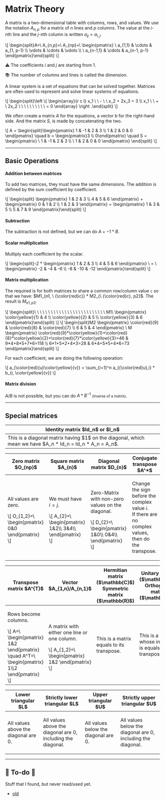 # Matrix Theory

<div class="row row-cols-lg-2"><div>

A matrix is a two-dimensional table with columns, rows, and values. We use the notation $A_{n,p}$ for a matrix of $n$ lines and $p$ columns. The value at the $i$-nth line and the $j$-nth column is written $a_{ij}=a_{i,j}$.

<div class="overflow-auto">
\[
\begin{split}A=\ A_{n,p}=\ A_{np}=\ \begin{pmatrix}
\ a_{1,1} & \cdots & a_{1, p-1} \\
\vdots  & \cdots & \vdots  \\
\ a_{n-1,1} & \cdots & a_{n-1, p-1}
\end{pmatrix}\end{split}
\]
</div>

⚠️ The coefficients $i$ and $j$ are starting from 1.

📚 The number of columns and lines is called the dimension.
</div><div>

A linear system is a set of equations that can be solved together. Matrices are often used to represent and solve linear systems of equations.

<div>
\[
\begin{split}\left \{
\begin{array}{r c l}
x_1 \ \ - \ \ x_2 + 2x_3 = 3 \\
x_1 \ \ + \ 2x_2 \ \ \ \ \ \ \ \ \ \ = 0
\end{array}
\right .\end{split}
\]
</div>

We often create a matrix $A$ for the equations, a vector $b$ for the right-hand side. And the matrix $S$, is made by concatenating the two.

<div>
\[
A = \begin{split}\begin{pmatrix}
1 & -1 & 2 & 3 \\
1 & 2 & 0 & 0
\end{pmatrix}
\quad
b = \begin{pmatrix}3 \\ 0\end{pmatrix}
\quad
S = \begin{pmatrix}
\ 1 & -1 & 2 & 3 \\
\ 1 & 2 & 0 & 0
\end{pmatrix}
\end{split}
\]
</div>
</div></div>

<hr class="sep-both">

## Basic Operations

<div class="row row-cols-lg-2"><div>

#### Addition between matrices

To add two matrices, they must have the same dimensions. The addition is defined by the sum coefficient by coefficient.

<div class="overflow-auto">
\[
\begin{split}        \begin{pmatrix}
1 & 2 & 3 \\
4 & 5 & 6
 \end{pmatrix}
 +
 \begin{pmatrix}
0 & 1 & 2 \\
1 & 2 & 3
 \end{pmatrix} = \begin{pmatrix}
1 & 3 & 5 \\
5 & 7 & 9
 \end{pmatrix}\end{split}
\]
</div>

#### Subtraction

The subtraction is not defined, but we can do $A + -1 * B$.

#### Scalar multiplication

Multiply each coefficient by the scalar.

<div class="overflow-auto">
\[
\begin{split}-2 *
\begin{pmatrix}
1 & 2 & 3 \\
4 & 5 & 6
\end{pmatrix}
\ = \
\begin{pmatrix}
-2 & -4 & -6 \\
-8 & -10 & -12
\end{pmatrix}\end{split}
\]
</div>
</div><div>

#### Matrix multiplication

The required is for both matrices to share a common row/column value `c` so that we have: $M1_{n1, \ {\color{red}c}} * M2_{\ {\color{red}c}, p2}$. The result is $M_{n1,p2}$.

<div class="overflow-auto mb-2">
\[
\begin{split}\ \ \  \  \  \  \  \  \  \  \  \  \ \  \  \  \  \  \  \  \  \  \  \ \  \
M1\ \begin{pmatrix}
\color{yellow}{1} & 4 \\
\color{yellow}{2} & 5  \\
\color{yellow}{3} & 6
\end{pmatrix}\end{split}
\]
\[
\begin{split}M2
\begin{pmatrix}
\color{red}{9} & \color{red}{8} & \color{red}{7} \\
6 & 5 & 4
\end{pmatrix}
\
M
\begin{pmatrix}
\color{red}{9}*\color{yellow}{1}+\color{red}{8}*\color{yellow}{2}+\color{red}{7}*\color{yellow}{3}=46 & 9*4+8*5+7*6=118 \\
6*1+5*2+4*3=28 & 6*4+5*5+4*6=73
\end{pmatrix}\end{split}
\]
</div>

For each coefficient, we are doing the following operation:

<div>
\[
a_{\color{red}{u}\color{yellow}{v}} = \sum_{i=1}^n a_{{\color{red}u},i} * b_{i, \color{yellow}{v}}
\]
</div>

#### Matrix division

$A / B$ is not possible, but you can do $A * B^{-1}$ <small>(inverse of a matrix)</small>.
</div></div>

<hr class="sep-both">

## Special matrices

<p></p>

<table class="table table-bordered table-striped border-dark">
<thead>
<tr><th>Identity matrix $Id_n$ or $I_n$</th></tr>
</thead>
<tbody>

<tr><td>This is a diagonal matrix having $1$ on the diagonal, which mean we have $A_n * Id_n = Id_n * A_n = A_n$.</td></tr>

</tbody></table>

<table class="table table-striped border-dark table-bordered table-responsive">
<thead>
<tr>
<th>Zero matrix $O_{np}$</th>
<th>Square matrix $A_{n}$</th>
<th>Diagonal matrix $D_{n}$</th>
<th>Conjugate transpose $A^*$</th>
</tr>
</thead>
<tbody>
<tr>
<td>

All values are zero. <br>
<div>
\[
O_{1,2}=\ \begin{pmatrix}
0&0
\end{pmatrix}
\]
</div>
</td>
<td>

We must have $i=j$. <br>
<div>
\[
A_{2}=\ \begin{pmatrix}
1&2\\
3&4\\
\end{pmatrix}
\]
</div>
</td>
<td>

Zero-Matrix with non-zero values on the diagonal. <br>
<div>
\[
D_{2}=\ \begin{pmatrix}
1&0\\
0&4\\
\end{pmatrix}
\]
</div>
</td>
<td>

Change the sign before the complex value $i$. <br>
If there are no complex values, then do the
transpose.

</td>
</tr>
</tbody>
</table>

<table class="table table-striped border-dark table-bordered table-responsive">
<thead>
<tr>
<th>Transpose matrix $A^{T}$</th>
<th>Vector $A_{1,n}/A_{n,1}$</th>
<th>
Hermitian matrix ($\mathbb{C}$)<br>
Symmetric matrix ($\mathbb{R}$)
</th>
<th>
Unitary matrix ($\mathbb{C}$)<br>
Orthogonal matrix ($\mathbb{R}$)
</th>
</tr>
</thead>
<tbody>
<tr>
<td>

Rows become columns. <br>
<div class="overflow-auto">
\[
A=\ \begin{pmatrix}
1&2
\end{pmatrix}
\quad
A^T=\ \begin{pmatrix}
1\\2
\end{pmatrix}
\]
</div>
</td>
<td>

A matrix with either one line or one column. <br>
<div>
\[
A_{1,2}=\ \begin{pmatrix}
1&2
\end{pmatrix}
\]
</div>
</td>
<td>

This is a matrix equals to its transpose.
</td>
<td>

This is a matrix whose inverse is equals to its transpose.
</td>
</tr>
</tbody>
</table>

<table class="table table-striped border-dark table-bordered table-responsive">
<thead>
<tr>
<th>Lower triangular $L$</th>
<th>Strictly lower triangular $L$</th>
<th>Upper triangular $U$</th>
<th>Strictly upper triangular $U$</th>
</tr>
</thead>
<tbody>
<tr>
<td>

All values above the diagonal are 0.
</td>
<td>

All values above the diagonal are 0, including the diagonal.
</td>
<td>

All values below the diagonal are 0.
</td>
<td>

All values below the diagonal are 0, including the diagonal.
</td>
</tr>
</tbody>
</table>

<hr class="sep-both">

## 👻 To-do 👻

Stuff that I found, but never read/used yet.

<div class="row row-cols-lg-2"><div>

* [old](_old.md)
</div><div>
</div></div>